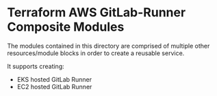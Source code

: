 # Terraform AWS GitLab-Runner Composite Modules
The modules contained in this directory are comprised of multiple other resources/module blocks in order to create a reusable service.

It supports creating:

- EKS hosted GitLab Runner
- EC2 hosted GitLab Runner

